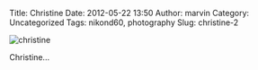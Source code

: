 Title: Christine
Date: 2012-05-22 13:50
Author: marvin
Category: Uncategorized
Tags: nikond60, photography
Slug: christine-2

![christine]({static}/images/7248193914_c61cd7f5a9_b.jpg)

Christine...

